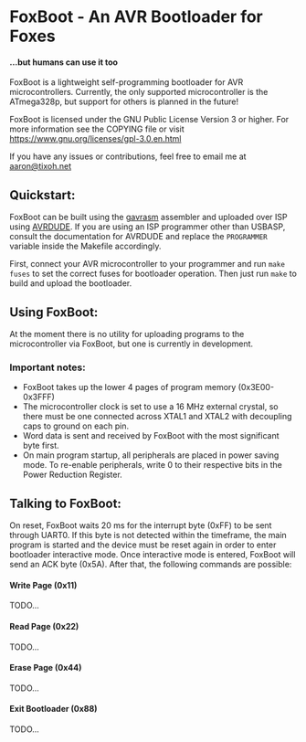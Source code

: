 # FoxBoot - An AVR Bootloader for Foxes
#### ...but humans can use it too

FoxBoot is a lightweight self-programming bootloader for AVR microcontrollers.
Currently, the only supported microcontroller is the ATmega328p, but support
for others is planned in the future!

FoxBoot is licensed under the GNU Public License Version 3 or higher. For more
information see the COPYING file or visit https://www.gnu.org/licenses/gpl-3.0.en.html

If you have any issues or contributions, feel free to email me at aaron@tixoh.net

## Quickstart:
FoxBoot can be built using the
[gavrasm](http://www.avr-asm-tutorial.net/gavrasm/index_en.html) assembler and
uploaded over ISP using [AVRDUDE](http://www.nongnu.org/avrdude/).
If you are using an ISP programmer other than USBASP, consult the documentation
for AVRDUDE and replace the `PROGRAMMER` variable inside the Makefile accordingly.

First, connect your AVR microcontroller to your programmer and run `make fuses` to
set the correct fuses for bootloader operation. Then just run `make` to build and
upload the bootloader.

## Using FoxBoot:
At the moment there is no utility for uploading programs to the microcontroller
via FoxBoot, but one is currently in development.

### Important notes:
- FoxBoot takes up the lower 4 pages of program memory (0x3E00-0x3FFF)
- The microcontroller clock is set to use a 16 MHz external crystal, so there must
be one connected across XTAL1 and XTAL2 with decoupling caps to ground on each
pin.
- Word data is sent and received by FoxBoot with the most significant byte first.
- On main program startup, all peripherals are placed in power saving mode. To
re-enable peripherals, write 0 to their respective bits in the Power Reduction
Register.

## Talking to FoxBoot:
On reset, FoxBoot waits 20 ms for the interrupt byte (0xFF) to be sent through
UART0. If this byte is not detected within the timeframe, the main program is
started and the device must be reset again in order to enter bootloader interactive
mode. Once interactive mode is entered, FoxBoot will send an ACK byte (0x5A). After
that, the following commands are possible:

#### Write Page (0x11)
TODO...

#### Read Page (0x22)
TODO...

#### Erase Page (0x44)
TODO...

#### Exit Bootloader (0x88)
TODO...
